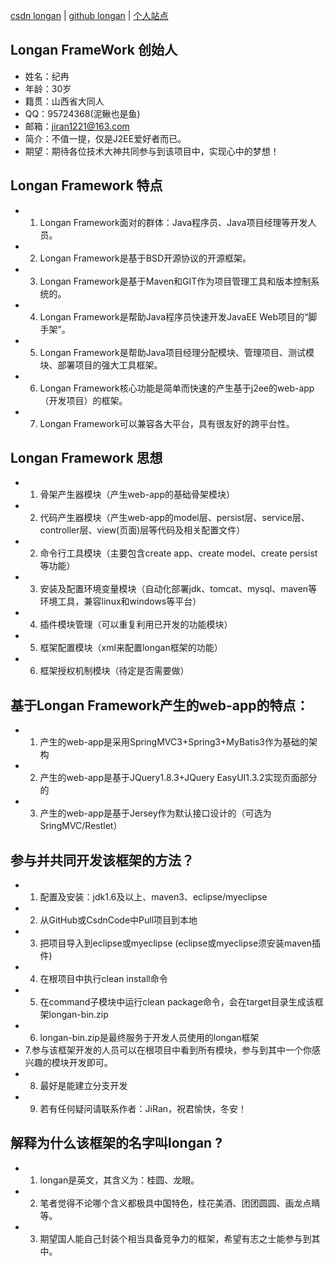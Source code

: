 <a href="https://code.csdn.net/ranji1221/longan" target="_blank">csdn longan</a>
|
<a href="https://github.com/ranji1221/longan" target="_blank">github longan</a>
|
<a href="http://www.ranji.org" target="_blank">个人站点</a>

## Longan FrameWork 创始人
* 姓名：纪冉
* 年龄：30岁
* 籍贯：山西省大同人
* QQ：95724368(泥鳅也是鱼)
* 邮箱：jiran1221@163.com
* 简介：不值一提，仅是J2EE爱好者而已。
* 期望：期待各位技术大神共同参与到该项目中，实现心中的梦想！

## Longan Framework 特点
* 1. Longan Framework面对的群体：Java程序员、Java项目经理等开发人员。
* 2. Longan Framework是基于BSD开源协议的开源框架。
* 3. Longan Framework是基于Maven和GIT作为项目管理工具和版本控制系统的。
* 4. Longan Framework是帮助Java程序员快速开发JavaEE Web项目的“脚手架”。
* 5. Longan Framework是帮助Java项目经理分配模块、管理项目、测试模块、部署项目的强大工具框架。
* 6. Longan Framework核心功能是简单而快速的产生基于j2ee的web-app（开发项目）的框架。
* 7. Longan Framework可以兼容各大平台，具有很友好的跨平台性。

## Longan Framework  思想
* 1. 骨架产生器模块（产生web-app的基础骨架模块）
* 2. 代码产生器模块（产生web-app的model层、persist层、service层、controller层、view(页面)层等代码及相关配置文件）
* 2. 命令行工具模块（主要包含create app、create model、create persist等功能）
* 3. 安装及配置环境变量模块（自动化部署jdk、tomcat、mysql、maven等环境工具，兼容linux和windows等平台）
* 4. 插件模块管理（可以重复利用已开发的功能模块）
* 5. 框架配置模块（xml来配置longan框架的功能）
* 6. 框架授权机制模块（待定是否需要做）

## 基于Longan Framework产生的web-app的特点：
* 1. 产生的web-app是采用SpringMVC3+Spring3+MyBatis3作为基础的架构
* 2. 产生的web-app是基于JQuery1.8.3+JQuery EasyUI1.3.2实现页面部分的
* 3. 产生的web-app是基于Jersey作为默认接口设计的（可选为SringMVC/Restlet）

## 参与并共同开发该框架的方法？
* 1. 配置及安装：jdk1.6及以上、maven3、eclipse/myeclipse
* 2. 从GitHub或CsdnCode中Pull项目到本地
* 3. 把项目导入到eclipse或myeclipse (eclipse或myeclipse须安装maven插件)
* 4. 在根项目中执行clean install命令
* 5. 在command子模块中运行clean package命令，会在target目录生成该框架longan-bin.zip
* 6. longan-bin.zip是最终服务于开发人员使用的longan框架
* 7.参与该框架开发的人员可以在根项目中看到所有模块，参与到其中一个你感兴趣的模块开发即可。
* 8. 最好是能建立分支开发
* 9. 若有任何疑问请联系作者：JiRan，祝君愉快，冬安！

## 解释为什么该框架的名字叫longan ? 
* 1. longan是英文，其含义为：桂圆、龙眼。
* 2. 笔者觉得不论哪个含义都极具中国特色，桂花美酒、团团圆圆、画龙点睛等。
* 3. 期望国人能自己封装个相当具备竞争力的框架，希望有志之士能参与到其中。





